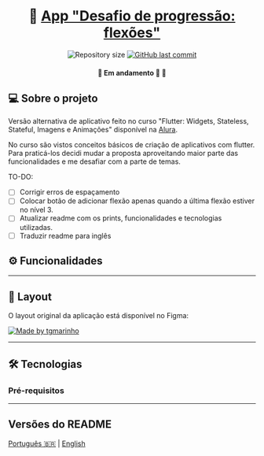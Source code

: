 <h1 align="center">
    📱 <a href="#" alt="site do ecoleta"> App "Desafio de progressão: flexões" </a>
</h1>

<p align="center">

  <img alt="Repository size" src="https://img.shields.io/github/repo-size/elizalap/estudos-flutter">

  
  <a href="https://github.com/tgmarinho/README-ecoleta/commits/master">
    <img alt="GitHub last commit" src="https://img.shields.io/github/last-commit/elizalap/estudos-flutter">
  </a>
 
</p>

<h4 align="center">
	🚧   Em andamento 🚀 🚧
</h4>

## 💻 Sobre o projeto

Versão alternativa de aplicativo feito no curso "Flutter: Widgets, Stateless, Stateful, Imagens e Animações" disponível na [Alura](https://www.alura.com.br/).

No curso são vistos conceitos básicos de criação de aplicativos com flutter. Para praticá-los decidi mudar a proposta aproveitando maior parte das funcionalidades e me desafiar com a parte de temas.

TO-DO:

- [ ]  Corrigir erros de espaçamento
- [ ]  Colocar botão de adicionar flexão apenas quando a última flexão estiver no nível 3.
- [ ]  Atualizar readme com os prints, funcionalidades e tecnologias utilizadas.
- [ ]  Traduzir readme para inglês

## ⚙️ Funcionalidades

<!-- - [x] Empresas ou entidades podem se cadastrar na plataforma web enviando:
  - [x] uma imagem do ponto de coleta
  - [x] nome da entidade, email e whatsapp
  - [x] e o endereço para que ele possa aparecer no mapa
  - [x] além de selecionar um ou mais ítens de coleta: 
    - lâmpadas
    - pilhas e baterias
    - papéis e papelão
    - resíduos eletrônicos
    - resíduos orgânicos
    - óleo de cozinha

- [x] Os usuários tem acesso ao aplicativo móvel, onde podem:
  - [x] navegar pelo mapa para ver as instituições cadastradas
  - [x] entrar em contato com a entidade através do E-mail ou do WhatsApp -->

---

## 🎨 Layout

O layout original da aplicação está disponível no Figma:

<a href="https://www.figma.com/file/CNugKAFpmpYkx4gutN9dCQ/2555---Flutter%3A-Crie-seu-primeiro-App?type=design&mode=design&t=TQizKqap4YnowRo8-0">
  <img alt="Made by tgmarinho" src="https://img.shields.io/badge/Acessar%20Layout%20-Figma-%2304D361">
</a>

<!-- 
<p align="center">
  <img alt="NextLevelWeek" title="#NextLevelWeek" src="./assets/home-mobile.png" width="200px">

  <img alt="NextLevelWeek" title="#NextLevelWeek" src="./assets/detalhes-mobile.svg" width="200px">
</p> -->

---

## 🛠 Tecnologias
### Pré-requisitos
<!-- 
As seguintes ferramentas foram usadas na construção do projeto:

#### **Mobile**  ([Flutter](https://flutter.dev/))

-   **[Expo](https://expo.io/)**
-   **[Expo Google Fonts](https://github.com/expo/google-fonts)**

> Veja o arquivo  [package.json](https://github.com/tgmarinho/README-ecoleta/blob/master/mobile/package.json) -->

<!-- Antes de começar, você vai precisar ter instalado em sua máquina as seguintes ferramentas:
[Git](https://git-scm.com), [Node.js](https://nodejs.org/en/). 
Além disto é bom ter um editor para trabalhar com o código como [VSCode](https://code.visualstudio.com/) -->

---

##  Versões do README

[Português 🇧🇷](./README.md)  |  [English](./README-en.md)

